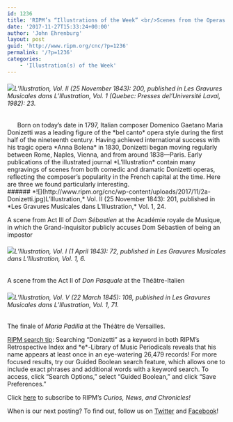 ```yaml
---
id: 1236
title: 'RIPM’s “Illustrations of the Week” <br/>Scenes from the Operas of Donizetti'
date: '2017-11-27T15:33:24+00:00'
author: 'John Ehrenburg'
layout: post
guid: 'http://www.ripm.org/cnc/?p=1236'
permalink: '/?p=1236'
categories:
    - 'Illustration(s) of the Week'
---
```


###### *![](http://www.ripm.org/cnc/wp-content/uploads/2017/11/1-Donizetti-244x300.jpg)L’Illustration,* Vol. II (25 November 1843): 200, published in *Les Gravures Musicales dans L’Illustration,* Vol. 1 (Quebec: Presses del’Université Laval, 1982): 23.

<div style="text-indent: 23px;">Born on today’s date in 1797, Italian composer Domenico Gaetano Maria Donizetti was a leading figure of the *bel canto* opera style during the first half of the nineteenth century. Having achieved international success with his tragic opera *Anna Bolena* in 1830, Donizetti began moving regularly between Rome, Naples, Vienna, and from around 1838—Paris. Early publications of the illustrated journal *L’Illustration* contain many engravings of scenes from both comedic and dramatic Donizetti operas, reflecting the composer’s popularity in the French capital at the time. Here are three we found particularly interesting.</div><div>###### *![](http://www.ripm.org/cnc/wp-content/uploads/2017/11/2a-Donizetti.jpg)L’Illustration,* Vol. II (25 November 1843): 201, published in *Les Gravures Musicales dans L’Illustration,* Vol. 1, 24.

A scene from Act III of *Dom Sébastien* at the Académie royale de Musique, in which the Grand-Inquisitor publicly accuses Dom Sébastien of being an impostor

###### ![](http://www.ripm.org/cnc/wp-content/uploads/2017/11/3a-Donizetti.jpg)*L’Illustration,* Vol. I (1 April 1843): 72, published in *Les Gravures Musicales dans L’Illustration,* Vol. 1, 6.

A scene from the Act II of *Don Pasquale* at the Théâtre-Italien

###### ![](http://www.ripm.org/cnc/wp-content/uploads/2017/11/7-Donizetti-Marie-Padilla.jpg)*L’Illustration,* Vol. V (22 March 1845): 108, published in *Les Gravures Musicales dans L’Illustration,* Vol. 1, 71.

The finale of *Maria Padilla* at the Théâtre de Versailles.

</div><u>RIPM search tip</u>: Searching “Donizetti” as a keyword in both RIPM’s Retrospective Index and *e*-Library of Music Periodicals reveals that his name appears at least once in an eye-watering 26,479 records! For more focused results, try our Guided Boolean search feature, which allows one to include exact phrases and additional words with a keyword search. To access, click “Search Options,” select “Guided Boolean,” and click “Save Preferences.”

Click [here](http://ripm.org/?page=cncsubscribe) to subscribe to RIPM’s *Curios, News, and Chronicles!*

When is our next posting? To find out, follow us on [Twitter](https://twitter.com/RIPMCenter) and [Facebook](https://www.facebook.com/RIPMCenter/)!